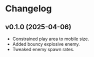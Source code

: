# Changelog

## v0.1.0 (2025-04-06)
- Constrained play area to mobile size.
- Added bouncy explosive enemy.
- Tweaked enemy spawn rates.
